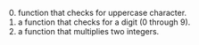 0. function that checks for uppercase character.
1. a function that checks for a digit (0 through 9).
2. a function that multiplies two integers.
